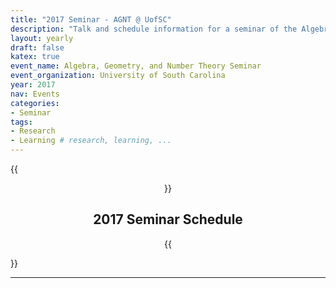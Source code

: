 ```yaml
---
title: "2017 Seminar - AGNT @ UofSC"
description: "Talk and schedule information for a seminar of the Algebra, Geometry, and Number Theory group at the Univesity of South Carolina"
layout: yearly
draft: false
katex: true
event_name: Algebra, Geometry, and Number Theory Seminar 
event_organization: University of South Carolina 
year: 2017
nav: Events
categories:
- Seminar 
tags:
- Research 
- Learning # research, learning, ... 
---
```

{{<center>}}
## 2017 Seminar Schedule
{{</center>}}

--------------
